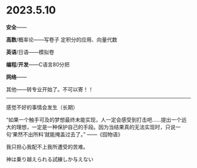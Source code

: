 # 2023.5.10

**安全**——

**高数**/概率论——写卷子 定积分的应用、向量代数

**英语**/日语——模拟卷

**编程**/**开发**——C语言80分把

**网络**——

其他——转专业开始了。不可以寄！！

------

感觉不好的事情会发生（长期）

“如果一个触手可及的梦想最终未能实现，人一定会感受到打击吧……提出一个远大的理想，一定是一种保护自己的手段。因为当结果真的无法实现时，只说一句‘果然不出所料’就能掩盖过去了。” ——《囮物语》

我只担心我配不上我所遭受的苦难。

神は乗り越えられる試練しか与えない

